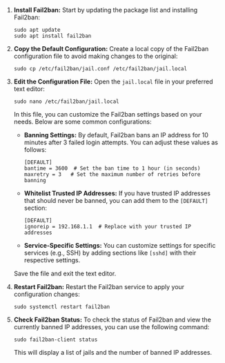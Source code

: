 1. **Install Fail2ban:**
   Start by updating the package list and installing Fail2ban:
   ```shell
   sudo apt update
   sudo apt install fail2ban
   ```

2. **Copy the Default Configuration:**
   Create a local copy of the Fail2ban configuration file to avoid making changes to the original:
   ```shell
   sudo cp /etc/fail2ban/jail.conf /etc/fail2ban/jail.local
   ```

3. **Edit the Configuration File:**
   Open the `jail.local` file in your preferred text editor:
   ```shell
   sudo nano /etc/fail2ban/jail.local
   ```

   In this file, you can customize the Fail2ban settings based on your needs. Below are some common configurations:

   - **Banning Settings:**
     By default, Fail2ban bans an IP address for 10 minutes after 3 failed login attempts. You can adjust these values as follows:
     ```shell
     [DEFAULT]
     bantime = 3600  # Set the ban time to 1 hour (in seconds)
     maxretry = 3   # Set the maximum number of retries before banning
     ```

   - **Whitelist Trusted IP Addresses:**
     If you have trusted IP addresses that should never be banned, you can add them to the `[DEFAULT]` section:
     ```shell
     [DEFAULT]
     ignoreip = 192.168.1.1  # Replace with your trusted IP addresses
     ```

   - **Service-Specific Settings:**
     You can customize settings for specific services (e.g., SSH) by adding sections like `[sshd]` with their respective settings.

   Save the file and exit the text editor.

4. **Restart Fail2ban:**
   Restart the Fail2ban service to apply your configuration changes:
   ```shell
   sudo systemctl restart fail2ban
   ```

5. **Check Fail2ban Status:**
   To check the status of Fail2ban and view the currently banned IP addresses, you can use the following command:
   ```shell
   sudo fail2ban-client status
   ```

   This will display a list of jails and the number of banned IP addresses.